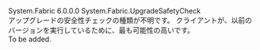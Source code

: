 <Type Name="UnknownUpgradeSafetyCheck" FullName="System.Fabric.UnknownUpgradeSafetyCheck">
  <TypeSignature Language="C#" Value="public sealed class UnknownUpgradeSafetyCheck : System.Fabric.UpgradeSafetyCheck" />
  <TypeSignature Language="ILAsm" Value=".class public auto ansi sealed beforefieldinit UnknownUpgradeSafetyCheck extends System.Fabric.UpgradeSafetyCheck" />
  <TypeSignature Language="DocId" Value="T:System.Fabric.UnknownUpgradeSafetyCheck" />
  <TypeSignature Language="VB.NET" Value="Public NotInheritable Class UnknownUpgradeSafetyCheck&#xA;Inherits UpgradeSafetyCheck" />
  <TypeSignature Language="F#" Value="type UnknownUpgradeSafetyCheck = class&#xA;    inherit UpgradeSafetyCheck" />
  <AssemblyInfo>
    <AssemblyName>System.Fabric</AssemblyName>
    <AssemblyVersion>6.0.0.0</AssemblyVersion>
  </AssemblyInfo>
  <Base>
    <BaseTypeName>System.Fabric.UpgradeSafetyCheck</BaseTypeName>
  </Base>
  <Interfaces />
  <Docs>
    <summary>
      <para>アップグレードの安全性チェックの種類が不明です。 クライアントが、以前のバージョンを実行しているために、最も可能性の高いです。</para>
    </summary>
    <remarks>To be added.</remarks>
  </Docs>
  <Members />
</Type>